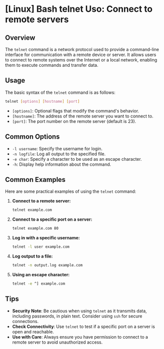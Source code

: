 # [Linux] Bash telnet Uso: Connect to remote servers

## Overview
The `telnet` command is a network protocol used to provide a command-line interface for communication with a remote device or server. It allows users to connect to remote systems over the Internet or a local network, enabling them to execute commands and transfer data.

## Usage
The basic syntax of the `telnet` command is as follows:

```bash
telnet [options] [hostname] [port]
```

- `[options]`: Optional flags that modify the command's behavior.
- `[hostname]`: The address of the remote server you want to connect to.
- `[port]`: The port number on the remote server (default is 23).

## Common Options
- `-l username`: Specify the username for login.
- `-n logfile`: Log all output to the specified file.
- `-e char`: Specify a character to be used as an escape character.
- `-h`: Display help information about the command.

## Common Examples
Here are some practical examples of using the `telnet` command:

1. **Connect to a remote server:**
   ```bash
   telnet example.com
   ```

2. **Connect to a specific port on a server:**
   ```bash
   telnet example.com 80
   ```

3. **Log in with a specific username:**
   ```bash
   telnet -l user example.com
   ```

4. **Log output to a file:**
   ```bash
   telnet -n output.log example.com
   ```

5. **Using an escape character:**
   ```bash
   telnet -e ^] example.com
   ```

## Tips
- **Security Note**: Be cautious when using `telnet` as it transmits data, including passwords, in plain text. Consider using `ssh` for secure connections.
- **Check Connectivity**: Use `telnet` to test if a specific port on a server is open and reachable.
- **Use with Care**: Always ensure you have permission to connect to a remote server to avoid unauthorized access.